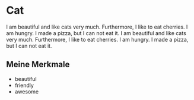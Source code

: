 # Cat
I am beautiful and like cats very much. Furthermore, I like to eat cherries. I am hungry. I made a pizza, but I can not eat it. I am beautiful and like cats very much. Furthermore, I like to eat cherries. I am hungry. I made a pizza, but I can not eat it.

## Meine Merkmale
* beautiful
* friendly
* awesome

